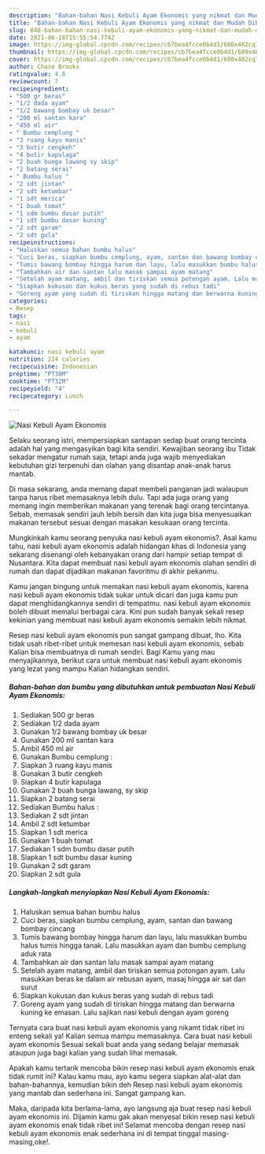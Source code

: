 ```yaml
---
description: "Bahan-bahan Nasi Kebuli Ayam Ekonomis yang nikmat dan Mudah Dibuat"
title: "Bahan-bahan Nasi Kebuli Ayam Ekonomis yang nikmat dan Mudah Dibuat"
slug: 848-bahan-bahan-nasi-kebuli-ayam-ekonomis-yang-nikmat-dan-mudah-dibuat
date: 2021-06-18T15:55:54.774Z
image: https://img-global.cpcdn.com/recipes/cb7bea4fcce0b4d1/680x482cq70/nasi-kebuli-ayam-ekonomis-foto-resep-utama.jpg
thumbnail: https://img-global.cpcdn.com/recipes/cb7bea4fcce0b4d1/680x482cq70/nasi-kebuli-ayam-ekonomis-foto-resep-utama.jpg
cover: https://img-global.cpcdn.com/recipes/cb7bea4fcce0b4d1/680x482cq70/nasi-kebuli-ayam-ekonomis-foto-resep-utama.jpg
author: Chase Brooks
ratingvalue: 4.8
reviewcount: 7
recipeingredient:
- "500 gr beras"
- "1/2 dada ayam"
- "1/2 bawang bombay uk besar"
- "200 ml santan kara"
- "450 ml air"
- " Bumbu cemplung "
- "3 ruang kayu manis"
- "3 butir cengkeh"
- "4 butir kapulaga"
- "2 buah bunga lawang sy skip"
- "2 batang serai"
- " Bumbu halus "
- "2 sdt jintan"
- "2 sdt ketumbar"
- "1 sdt merica"
- "1 buah tomat"
- "1 sdm bumbu dasar putih"
- "1 sdt bumbu dasar kuning"
- "2 sdt garam"
- "2 sdt gula"
recipeinstructions:
- "Haluskan semua bahan bumbu halus"
- "Cuci beras, siapkan bumbu cemplung, ayam, santan dan bawang bombay cincang"
- "Tumis bawang bombay hingga harum dan layu, lalu masukkan bumbu halus tumis hingga tanak. Lalu masukkan ayam dan bumbu cemplung aduk rata"
- "Tambahkan air dan santan lalu masak sampai ayam matang"
- "Setelah ayam matang, ambil dan tiriskan semua potongan ayam. Lalu masukkan beras ke dalam air rebusan ayam, masaj hingga air sat dan surut"
- "Siapkan kukusan dan kukus beras yang sudah di rebus tadi"
- "Goreng ayam yang sudah di tiriskan hingga matang dan berwarna kuning ke emasan. Lalu sajikan nasi kebuli dengan ayam goreng"
categories:
- Resep
tags:
- nasi
- kebuli
- ayam

katakunci: nasi kebuli ayam 
nutrition: 224 calories
recipecuisine: Indonesian
preptime: "PT30M"
cooktime: "PT32M"
recipeyield: "4"
recipecategory: Lunch

---
```



![Nasi Kebuli Ayam Ekonomis](https://img-global.cpcdn.com/recipes/cb7bea4fcce0b4d1/680x482cq70/nasi-kebuli-ayam-ekonomis-foto-resep-utama.jpg)

Selaku seorang istri, mempersiapkan santapan sedap buat orang tercinta adalah hal yang mengasyikan bagi kita sendiri. Kewajiban seorang ibu Tidak sekadar mengatur rumah saja, tetapi anda juga wajib menyediakan kebutuhan gizi terpenuhi dan olahan yang disantap anak-anak harus mantab.

Di masa  sekarang, anda memang dapat membeli panganan jadi walaupun tanpa harus ribet memasaknya lebih dulu. Tapi ada juga orang yang memang ingin memberikan makanan yang terenak bagi orang tercintanya. Sebab, memasak sendiri jauh lebih bersih dan kita juga bisa menyesuaikan makanan tersebut sesuai dengan masakan kesukaan orang tercinta. 



Mungkinkah kamu seorang penyuka nasi kebuli ayam ekonomis?. Asal kamu tahu, nasi kebuli ayam ekonomis adalah hidangan khas di Indonesia yang sekarang disenangi oleh kebanyakan orang dari hampir setiap tempat di Nusantara. Kita dapat membuat nasi kebuli ayam ekonomis olahan sendiri di rumah dan dapat dijadikan makanan favoritmu di akhir pekanmu.

Kamu jangan bingung untuk memakan nasi kebuli ayam ekonomis, karena nasi kebuli ayam ekonomis tidak sukar untuk dicari dan juga kamu pun dapat menghidangkannya sendiri di tempatmu. nasi kebuli ayam ekonomis boleh dibuat memalui berbagai cara. Kini pun sudah banyak sekali resep kekinian yang membuat nasi kebuli ayam ekonomis semakin lebih nikmat.

Resep nasi kebuli ayam ekonomis pun sangat gampang dibuat, lho. Kita tidak usah ribet-ribet untuk memesan nasi kebuli ayam ekonomis, sebab Kalian bisa membuatnya di rumah sendiri. Bagi Kamu yang mau menyajikannya, berikut cara untuk membuat nasi kebuli ayam ekonomis yang lezat yang mampu Kalian hidangkan sendiri.

<!--inarticleads1-->

##### Bahan-bahan dan bumbu yang dibutuhkan untuk pembuatan Nasi Kebuli Ayam Ekonomis:

1. Sediakan 500 gr beras
1. Sediakan 1/2 dada ayam
1. Gunakan 1/2 bawang bombay uk besar
1. Gunakan 200 ml santan kara
1. Ambil 450 ml air
1. Gunakan  Bumbu cemplung :
1. Siapkan 3 ruang kayu manis
1. Gunakan 3 butir cengkeh
1. Siapkan 4 butir kapulaga
1. Gunakan 2 buah bunga lawang, sy skip
1. Siapkan 2 batang serai
1. Sediakan  Bumbu halus :
1. Sediakan 2 sdt jintan
1. Ambil 2 sdt ketumbar
1. Siapkan 1 sdt merica
1. Gunakan 1 buah tomat
1. Sediakan 1 sdm bumbu dasar putih
1. Siapkan 1 sdt bumbu dasar kuning
1. Gunakan 2 sdt garam
1. Siapkan 2 sdt gula




<!--inarticleads2-->

##### Langkah-langkah menyiapkan Nasi Kebuli Ayam Ekonomis:

1. Haluskan semua bahan bumbu halus
1. Cuci beras, siapkan bumbu cemplung, ayam, santan dan bawang bombay cincang
1. Tumis bawang bombay hingga harum dan layu, lalu masukkan bumbu halus tumis hingga tanak. Lalu masukkan ayam dan bumbu cemplung aduk rata
1. Tambahkan air dan santan lalu masak sampai ayam matang
1. Setelah ayam matang, ambil dan tiriskan semua potongan ayam. Lalu masukkan beras ke dalam air rebusan ayam, masaj hingga air sat dan surut
1. Siapkan kukusan dan kukus beras yang sudah di rebus tadi
1. Goreng ayam yang sudah di tiriskan hingga matang dan berwarna kuning ke emasan. Lalu sajikan nasi kebuli dengan ayam goreng




Ternyata cara buat nasi kebuli ayam ekonomis yang nikamt tidak ribet ini enteng sekali ya! Kalian semua mampu memasaknya. Cara buat nasi kebuli ayam ekonomis Sesuai sekali buat anda yang sedang belajar memasak ataupun juga bagi kalian yang sudah lihai memasak.

Apakah kamu tertarik mencoba bikin resep nasi kebuli ayam ekonomis enak tidak rumit ini? Kalau kamu mau, ayo kamu segera siapkan alat-alat dan bahan-bahannya, kemudian bikin deh Resep nasi kebuli ayam ekonomis yang mantab dan sederhana ini. Sangat gampang kan. 

Maka, daripada kita berlama-lama, ayo langsung aja buat resep nasi kebuli ayam ekonomis ini. Dijamin kamu gak akan menyesal bikin resep nasi kebuli ayam ekonomis enak tidak ribet ini! Selamat mencoba dengan resep nasi kebuli ayam ekonomis enak sederhana ini di tempat tinggal masing-masing,oke!.

